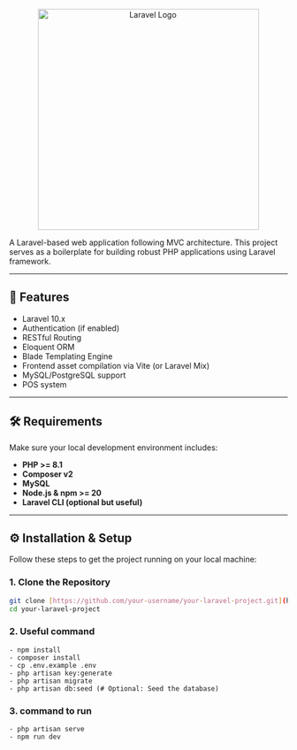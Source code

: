 

<p align="center"><a href="https://laravel.com" target="_blank"><img src="https://raw.githubusercontent.com/laravel/art/master/logo-lockup/5%20SVG/2%20CMYK/1%20Full%20Color/laravel-logolockup-cmyk-red.svg" width="400" alt="Laravel Logo"></a></p>
A Laravel-based web application following MVC architecture. This project serves as a boilerplate for building robust PHP applications using Laravel framework.

---

## 🚀 Features

- Laravel 10.x
- Authentication (if enabled)
- RESTful Routing
- Eloquent ORM
- Blade Templating Engine
- Frontend asset compilation via Vite (or Laravel Mix)
- MySQL/PostgreSQL support
- POS system
---

## 🛠️ Requirements

Make sure your local development environment includes:

- **PHP >= 8.1**
- **Composer v2**
- **MySQL**
- **Node.js & npm >= 20**
- **Laravel CLI (optional but useful)**

---

## ⚙️ Installation & Setup

Follow these steps to get the project running on your local machine:

### 1. Clone the Repository

```bash
git clone [https://github.com/your-username/your-laravel-project.git](https://github.com/khencel/hardware.git)
cd your-laravel-project
```

### 2. Useful command
```
- npm install
- composer install
- cp .env.example .env
- php artisan key:generate
- php artisan migrate 
- php artisan db:seed (# Optional: Seed the database)

```

### 3. command to run
```
- php artisan serve
- npm run dev

```
